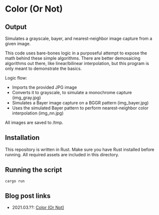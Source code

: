 # Color (Or Not)

## Output

Simulates a grayscale, bayer, and nearest-neighbor image capture from a given image.

This code uses bare-bones logic in a purposeful attempt to expose the math behind these simple algorithms. There are
better demosaicing algorithms out there, like linear/bilinear interpolation, but this program is only meant to
demonstrate the basics.

Logic flow:

- Imports the provided JPG image
- Converts it to grayscale, to simulate a monochrome capture (img_gray.jpg)
- Simulates a Bayer image capture on a BGGR pattern (img_bayer.jpg)
- Uses the simulated Bayer pattern to perform nearest-neighbor color interpolation (img_nn.jpg)

All images are saved to /tmp.

## Installation

This repository is written in Rust. Make sure you have Rust installed before running. All required assets are included
in this directory.

## Running the script

```cargo run```

## Blog post links

- 2021.03.??: [Color \(Or Not\)](https://www.tangramvision.com/blog/)

